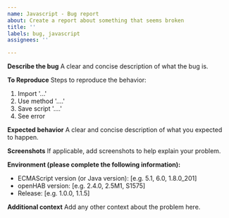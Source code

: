 ```yaml
---
name: Javascript - Bug report
about: Create a report about something that seems broken
title: ''
labels: bug, javascript
assignees: ''

---
```


**Describe the bug**
A clear and concise description of what the bug is.

**To Reproduce**
Steps to reproduce the behavior:
1. Import '...'
2. Use method '....'
3. Save script '....'
4. See error

**Expected behavior**
A clear and concise description of what you expected to happen.

**Screenshots**
If applicable, add screenshots to help explain your problem.

**Environment (please complete the following information):**
 - ECMAScript version (or Java version): [e.g. 5.1, 6.0, 1.8.0_201]
 - openHAB version: [e.g. 2.4.0, 2.5M1, S1575]
 - Release: [e.g. 1.0.0, 1.1.5]

**Additional context**
Add any other context about the problem here.
